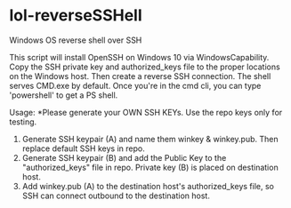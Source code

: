 # lol-reverseSSHell
Windows OS reverse shell over SSH

This script will install OpenSSH on Windows 10 via WindowsCapability. Copy the SSH private key and authorized_keys file to the proper locations on the Windows host. Then create a reverse SSH connection. The shell serves CMD.exe by default. Once you're in the cmd cli, you can type 'powershell' to get a PS shell. 

Usage: 
*Please generate your OWN SSH KEYs. Use the repo keys only for testing. 
1. Generate SSH keypair (A) and name them winkey & winkey.pub. Then replace default SSH keys in repo. 
2. Generate SSH keypair (B) and add the Public Key to the "authorized_keys" file in repo. Private key (B) is placed on destination host. 
3. Add winkey.pub (A) to the destination host's authorized_keys file, so SSH can connect outbound to the destination host. 
